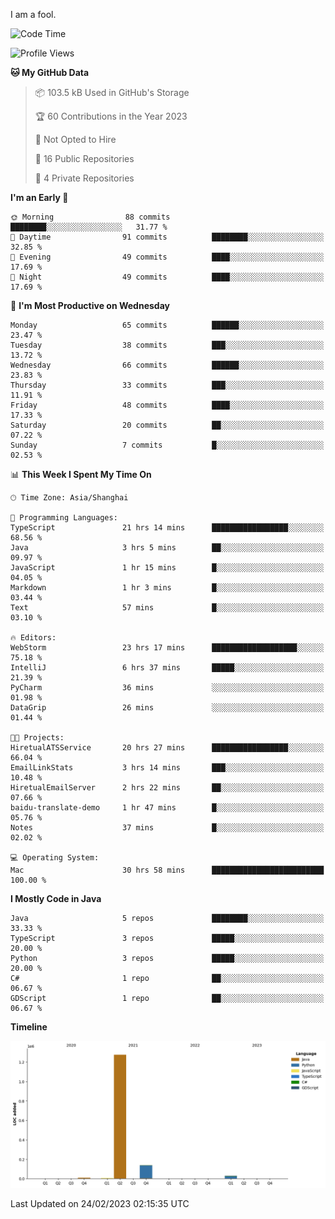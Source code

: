 I am a fool.

<!--START_SECTION:waka-->
![Code Time](http://img.shields.io/badge/Code%20Time-113%20hrs%2026%20mins-blue)

![Profile Views](http://img.shields.io/badge/Profile%20Views-44-blue)

**🐱 My GitHub Data** 

> 📦 103.5 kB Used in GitHub's Storage 
 > 
> 🏆 60 Contributions in the Year 2023
 > 
> 🚫 Not Opted to Hire
 > 
> 📜 16 Public Repositories 
 > 
> 🔑 4 Private Repositories 
 > 
**I'm an Early 🐤** 

```text
🌞 Morning                88 commits          ████████░░░░░░░░░░░░░░░░░   31.77 % 
🌆 Daytime                91 commits          ████████░░░░░░░░░░░░░░░░░   32.85 % 
🌃 Evening                49 commits          ████░░░░░░░░░░░░░░░░░░░░░   17.69 % 
🌙 Night                  49 commits          ████░░░░░░░░░░░░░░░░░░░░░   17.69 % 
```
📅 **I'm Most Productive on Wednesday** 

```text
Monday                   65 commits          ██████░░░░░░░░░░░░░░░░░░░   23.47 % 
Tuesday                  38 commits          ███░░░░░░░░░░░░░░░░░░░░░░   13.72 % 
Wednesday                66 commits          ██████░░░░░░░░░░░░░░░░░░░   23.83 % 
Thursday                 33 commits          ███░░░░░░░░░░░░░░░░░░░░░░   11.91 % 
Friday                   48 commits          ████░░░░░░░░░░░░░░░░░░░░░   17.33 % 
Saturday                 20 commits          ██░░░░░░░░░░░░░░░░░░░░░░░   07.22 % 
Sunday                   7 commits           █░░░░░░░░░░░░░░░░░░░░░░░░   02.53 % 
```


📊 **This Week I Spent My Time On** 

```text
🕑︎ Time Zone: Asia/Shanghai

💬 Programming Languages: 
TypeScript               21 hrs 14 mins      █████████████████░░░░░░░░   68.56 % 
Java                     3 hrs 5 mins        ██░░░░░░░░░░░░░░░░░░░░░░░   09.97 % 
JavaScript               1 hr 15 mins        █░░░░░░░░░░░░░░░░░░░░░░░░   04.05 % 
Markdown                 1 hr 3 mins         █░░░░░░░░░░░░░░░░░░░░░░░░   03.44 % 
Text                     57 mins             █░░░░░░░░░░░░░░░░░░░░░░░░   03.10 % 

🔥 Editors: 
WebStorm                 23 hrs 17 mins      ███████████████████░░░░░░   75.18 % 
IntelliJ                 6 hrs 37 mins       █████░░░░░░░░░░░░░░░░░░░░   21.39 % 
PyCharm                  36 mins             ░░░░░░░░░░░░░░░░░░░░░░░░░   01.98 % 
DataGrip                 26 mins             ░░░░░░░░░░░░░░░░░░░░░░░░░   01.44 % 

🐱‍💻 Projects: 
HiretualATSService       20 hrs 27 mins      █████████████████░░░░░░░░   66.04 % 
EmailLinkStats           3 hrs 14 mins       ███░░░░░░░░░░░░░░░░░░░░░░   10.48 % 
HiretualEmailServer      2 hrs 22 mins       ██░░░░░░░░░░░░░░░░░░░░░░░   07.66 % 
baidu-translate-demo     1 hr 47 mins        █░░░░░░░░░░░░░░░░░░░░░░░░   05.76 % 
Notes                    37 mins             █░░░░░░░░░░░░░░░░░░░░░░░░   02.02 % 

💻 Operating System: 
Mac                      30 hrs 58 mins      █████████████████████████   100.00 % 
```

**I Mostly Code in Java** 

```text
Java                     5 repos             ████████░░░░░░░░░░░░░░░░░   33.33 % 
TypeScript               3 repos             █████░░░░░░░░░░░░░░░░░░░░   20.00 % 
Python                   3 repos             █████░░░░░░░░░░░░░░░░░░░░   20.00 % 
C#                       1 repo              ██░░░░░░░░░░░░░░░░░░░░░░░   06.67 % 
GDScript                 1 repo              ██░░░░░░░░░░░░░░░░░░░░░░░   06.67 % 
```



**Timeline**

![Lines of Code chart](https://raw.githubusercontent.com/VeejaLiu/VeejaLiu/master/assets/bar_graph.png)


 Last Updated on 24/02/2023 02:15:35 UTC
<!--END_SECTION:waka-->
